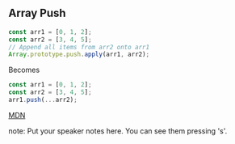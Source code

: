 ##  Array Push

```javascript
const arr1 = [0, 1, 2];
const arr2 = [3, 4, 5];
// Append all items from arr2 onto arr1
Array.prototype.push.apply(arr1, arr2);
```

Becomes

```javascript
const arr1 = [0, 1, 2];
const arr2 = [3, 4, 5];
arr1.push(...arr2);
```
[MDN](https://developer.mozilla.org/en-US/docs/Web/JavaScript/Reference/Operators/Spread_operator)

note:
    Put your speaker notes here.
    You can see them pressing 's'.
